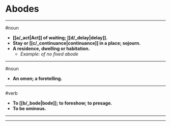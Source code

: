 # Abodes
---
#noun
- **[[a/_act|Act]] of waiting; [[d/_delay|delay]].**
- **Stay or [[c/_continuance|continuance]] in a place; sojourn.**
- **A residence, dwelling or habitation.**
	- _Example: of no fixed abode_
---
#noun
- **An omen; a foretelling.**
---
#verb
- **To [[b/_bode|bode]]; to foreshow; to presage.**
- **To be ominous.**
---
---
